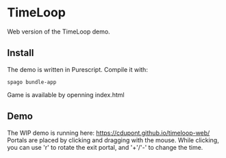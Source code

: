 TimeLoop
=======

Web version of the TimeLoop demo.


Install
-------
The demo is written in Purescript. Compile it with:
```
spago bundle-app
```

Game is available by openning index.html

Demo
----

The WIP demo is running here: https://cdupont.github.io/timeloop-web/
Portals are placed by clicking and dragging with the mouse. While clicking, you can use 'r' to rotate the exit portal, and '+'/'-' to change the time.
